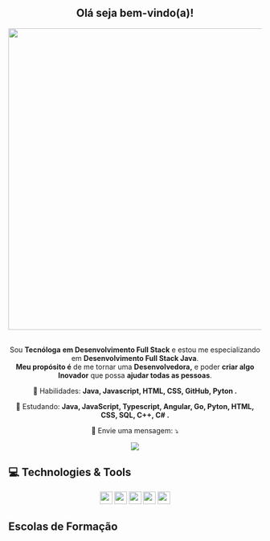 <span align="center">

##  Olá seja bem-vindo(a)!</h2>

</span>

<div align="center">

<img src="https://media.tenor.com/8wBCqZH60U8AAAAC/computer-cat.gif" width="600px" />

</div>


<br>
<p align="center">
  Sou <strong>Tecnóloga</strong> <strong> em Desenvolvimento Full Stack</strong> e estou me especializando em <strong>Desenvolvimento Full Stack Java</strong>.<br >
<strong>Meu propósito é</strong> de me tornar uma <strong>Desenvolvedora,</strong>
e poder <strong>criar algo Inovador</strong> que possa <strong>ajudar todas as pessoas</strong>.
</p>

<p align="center">
  💼 Habilidades: <strong>Java, Javascript, HTML, CSS, GitHub, Pyton .</strong>
</p>

<p align="center">
  🚀  Estudando: <strong>Java, JavaScript, Typescript, Angular, Go, Pyton, HTML, CSS, SQL, C++, C#  .</strong>
</p>

<p align="center">
  💌 Envie uma mensagem: ⤵️
</p>

<p align="center">
 
 <a href="www.linkedin.com/in/lauragonsaga" alt="Linkedin">
  <img src="https://img.shields.io/badge/-Linkedin-0e76a8?style=flat-square&logo=Linkedin&logoColor=white&link=https://www.linkedin.com/in/keidsonroby/" /></a>
</p>  

## 💻 Technologies & Tools

<p align="center">
  
 
 <img src="https://img.shields.io/badge/-Javascript-%23F7DF1E?style=flat-square&logo=javascript&logoColor=black" height="25"/>
 <img src="https://img.shields.io/badge/-Typecript-%23007ACC?style=flat-square&logo=typescript&logoColor=white" height="25"/>
 <img src="https://img.shields.io/badge/-Angular-%23DD0031?style=flat-square&logo=angular&logoColor=white" height="25"/>


<img src="https://img.shields.io/badge/-Bootstrap-%23563D7C.svg?style=flat-square&logo=bootstrap&logoColor=white" height="25"/>
  
<img src="https://img.shields.io/badge/-GitHub-181717?style=flat-square&logo=github" height="25"/>
  

##  Escolas de Formação

<div>
  
<img scr="https://afubesp.org.br/wp-content/uploads/2022/07/logo_ebac-960x640.png" height="40"/>
<img scr="https://sindicomunitario.org.br/wp-content/uploads/2022/08/Estacio-Site.png" heignt="40"/>
 
</div>





  



